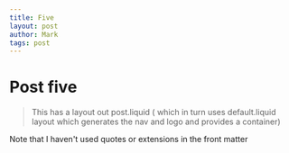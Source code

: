 ```yaml
--- 
title: Five
layout: post
author: Mark
tags: post
--- 
```

# Post five

> This has a layout out post.liquid ( which in turn uses default.liquid layout which generates the nav and logo and provides a container)

Note that I haven't used quotes or extensions in the front matter

